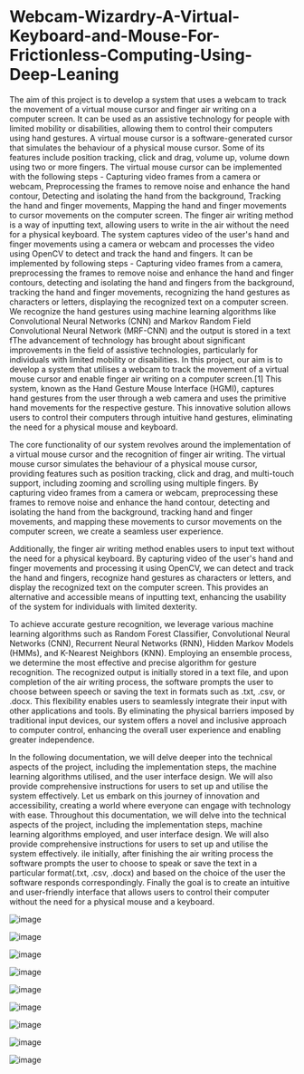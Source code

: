 # Webcam-Wizardry-A-Virtual-Keyboard-and-Mouse-For-Frictionless-Computing-Using-Deep-Leaning

The aim of this project is to develop a system that uses a webcam to track the movement of a virtual mouse cursor and finger air writing on a computer screen. It can be used as an assistive technology for people with limited mobility or disabilities, allowing them to control their computers using hand gestures. A virtual mouse cursor is a software-generated cursor that simulates the behaviour of a physical mouse cursor. Some of its features include position tracking, click and drag, volume up, volume down using two or more fingers. The virtual mouse cursor can be implemented with the following steps - Capturing video frames from a camera or webcam, Preprocessing the frames to remove noise and enhance the hand contour, Detecting and isolating the hand from the background, Tracking the hand and finger movements, Mapping the hand and finger movements to cursor movements on the computer screen. The finger air writing method is a way of inputting text, allowing users to write in the air without the need for a physical keyboard. The system captures video of the user's hand and finger movements using a camera or webcam and processes the video using OpenCV to detect and track the hand and fingers. It can be implemented by following steps - Capturing video frames from a camera, preprocessing the frames to remove noise and enhance the hand and finger contours, detecting and isolating the hand and fingers from the background, tracking the hand and finger movements, recognizing the hand gestures as characters or letters, displaying the recognized text on a computer screen. We recognize the hand gestures using machine learning algorithms like Convolutional Neural Networks (CNN) and Markov Random Field Convolutional Neural Network (MRF-CNN) and the output is stored in a text fThe advancement of technology has brought about significant improvements in the field of assistive technologies, particularly for individuals with limited mobility or disabilities. In this project, our aim is to develop a system that utilises a webcam to track the movement of a virtual mouse cursor and enable finger air writing on a computer screen.[1] This system, known as the Hand Gesture Mouse Interface (HGMI), captures hand gestures from the user through a web camera and uses the primitive hand movements for the respective gesture. This innovative solution allows users to control their computers through intuitive hand gestures, eliminating the need for a physical mouse and keyboard.

The core functionality of our system revolves around the implementation of a virtual mouse cursor and the recognition of finger air writing. The virtual mouse cursor simulates the behaviour of a physical mouse cursor, providing features such as position tracking, click and drag, and multi-touch support, including zooming and scrolling using multiple fingers. By capturing video frames from a camera or webcam, preprocessing these frames to remove noise and enhance the hand contour, detecting and isolating the hand from the background, tracking hand and finger movements, and mapping these movements to cursor movements on the computer screen, we create a seamless user experience.

Additionally, the finger air writing method enables users to input text without the need for a physical keyboard. By capturing video of the user's hand and finger movements and processing it using OpenCV, we can detect and track the hand and fingers, recognize hand gestures as characters or letters, and display the recognized text on the computer screen. This provides an alternative and accessible means of inputting text, enhancing the usability of the system for individuals with limited dexterity.

To achieve accurate gesture recognition, we leverage various machine learning algorithms such as Random Forest Classifier, Convolutional Neural Networks (CNN), Recurrent Neural Networks (RNN), Hidden Markov Models (HMMs), and K-Nearest Neighbors (KNN). Employing an ensemble process, we determine the most effective and precise algorithm for gesture recognition. The recognized output is initially stored in a text file, and upon completion of the air writing process, the software prompts the user to choose between speech or saving the text in formats such as .txt, .csv, or .docx. This flexibility enables users to seamlessly integrate their input with other applications and tools. By eliminating the physical barriers imposed by traditional input devices, our system offers a novel and inclusive approach to computer control, enhancing the overall user experience and enabling greater independence.

In the following documentation, we will delve deeper into the technical aspects of the project, including the implementation steps, the machine learning algorithms utilised, and the user interface design. We will also provide comprehensive instructions for users to set up and utilise the system effectively. Let us embark on this journey of innovation and accessibility, creating a world where everyone can engage with technology with ease.
Throughout this documentation, we will delve into the technical aspects of the project, including the implementation steps, machine learning algorithms employed, and user interface design. We will also provide comprehensive instructions for users to set up and utilise the system effectively.
ile initially, after finishing the air writing process the software prompts the user to choose to speak or save the text in a particular format(.txt, .csv, .docx) and based on the choice of the user the software responds correspondingly. Finally the goal is to create an intuitive and user-friendly interface that allows users to control their computer without the need for a physical mouse and a keyboard.


![image](https://github.com/prashanth772/Webcam-Wizardry-A-Virtual-Keyboard-and-Mouse-For-Frictionless-Computing-Using-Deep-Leaning/assets/124067333/ad33baf8-a50f-4ac3-8d81-3bd203cc1c7d)

![image](https://github.com/prashanth772/Webcam-Wizardry-A-Virtual-Keyboard-and-Mouse-For-Frictionless-Computing-Using-Deep-Leaning/assets/124067333/03b94a0d-81a2-4492-8e62-e17bf47f04dc)

![image](https://github.com/prashanth772/Webcam-Wizardry-A-Virtual-Keyboard-and-Mouse-For-Frictionless-Computing-Using-Deep-Leaning/assets/124067333/d200e329-6a66-4b89-b80c-4a5660559310)

![image](https://github.com/prashanth772/Webcam-Wizardry-A-Virtual-Keyboard-and-Mouse-For-Frictionless-Computing-Using-Deep-Leaning/assets/124067333/bc0fee01-4a6b-4128-a7a6-34d0c4426736)

![image](https://github.com/prashanth772/Webcam-Wizardry-A-Virtual-Keyboard-and-Mouse-For-Frictionless-Computing-Using-Deep-Leaning/assets/124067333/7fa37211-d6a0-44bb-9174-8afef7a01c25)

![image](https://github.com/prashanth772/Webcam-Wizardry-A-Virtual-Keyboard-and-Mouse-For-Frictionless-Computing-Using-Deep-Leaning/assets/124067333/df12e5fc-b3bf-4c03-abb2-bd3d34cb0550)

![image](https://github.com/prashanth772/Webcam-Wizardry-A-Virtual-Keyboard-and-Mouse-For-Frictionless-Computing-Using-Deep-Leaning/assets/124067333/8e5f8f9a-b322-4362-acc0-cbd31024a7dc)

![image](https://github.com/prashanth772/Webcam-Wizardry-A-Virtual-Keyboard-and-Mouse-For-Frictionless-Computing-Using-Deep-Leaning/assets/124067333/4a44ee8a-2417-4d2d-8872-8114eb1392a6)

![image](https://github.com/prashanth772/Webcam-Wizardry-A-Virtual-Keyboard-and-Mouse-For-Frictionless-Computing-Using-Deep-Leaning/assets/124067333/4c93c2cd-2694-4729-98c6-0d13bcda6bea)
